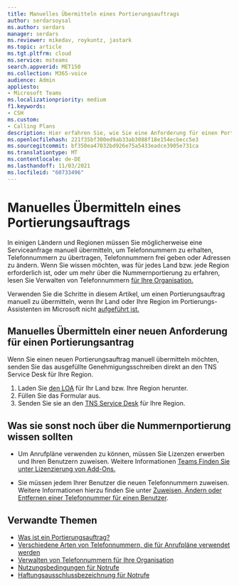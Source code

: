 ```yaml
---
title: Manuelles Übermitteln eines Portierungsauftrags
author: serdarsoysal
ms.author: serdars
manager: serdars
ms.reviewer: mikedav, roykuntz, jastark
ms.topic: article
ms.tgt.pltfrm: cloud
ms.service: msteams
search.appverid: MET150
ms.collection: M365-voice
audience: Admin
appliesto:
- Microsoft Teams
ms.localizationpriority: medium
f1.keywords:
- CSH
ms.custom:
- Calling Plans
description: Hier erfahren Sie, wie Sie eine Anforderung für einen Portierungsantrag manuell übermitteln.
ms.openlocfilehash: 221f35bf300ed9ab33ab3088f18e154ecbecc5e3
ms.sourcegitcommit: bf350ea47032bd926e75a5433eadce3905e731ca
ms.translationtype: MT
ms.contentlocale: de-DE
ms.lasthandoff: 11/03/2021
ms.locfileid: "60733496"
---
```

# <a name="manually-submit-a-port-order"></a>Manuelles Übermitteln eines Portierungsauftrags

In einigen Ländern und Regionen müssen Sie möglicherweise eine Serviceanfrage manuell übermitteln, um Telefonnummern zu erhalten, Telefonnummern zu übertragen, Telefonnummern frei geben oder Adressen zu ändern. Wenn Sie wissen möchten, was für jedes Land bzw. jede Region erforderlich ist, oder um mehr über die Nummernportierung zu erfahren, lesen Sie Verwalten von Telefonnummern [für Ihre Organisation.](../manage-phone-numbers-for-your-organization/manage-phone-numbers-for-your-organization.md)

Verwenden Sie die Schritte in diesem Artikel, um einen Portierungsauftrag manuell zu übermitteln, wenn Ihr Land oder Ihre Region im Portierungs-Assistenten im Microsoft nicht [aufgeführt ist. ](transfer-phone-numbers-to-teams.md)

## <a name="manually-submit-a-new-port-order-request"></a>Manuelles Übermitteln einer neuen Anforderung für einen Portierungsantrag

Wenn Sie einen neuen Portierungsauftrag manuell übermitteln möchten, senden Sie das ausgefüllte Genehmigungsschreiben direkt an den TNS Service Desk für Ihre Region.

1. Laden Sie [den LOA](../manage-phone-numbers-for-your-organization/manage-phone-numbers-for-your-organization.md) für Ihr Land bzw. Ihre Region herunter.
2. Füllen Sie das Formular aus.
3. Senden Sie sie an den [TNS Service Desk](../manage-phone-numbers-for-your-organization/contact-tns-service-desk.md) für Ihre Region.

## <a name="what-else-should-you-know-about-number-porting"></a>Was sie sonst noch über die Nummernportierung wissen sollten

- Um Anrufpläne verwenden zu können, müssen Sie Lizenzen erwerben und Ihren Benutzern zuweisen. Weitere Informationen [Teams Finden Sie unter Lizenzierung von Add-Ons.](../teams-add-on-licensing/microsoft-teams-add-on-licensing.md)

- Sie müssen jedem Ihrer Benutzer die neuen Telefonnummern zuweisen. Weitere Informationen hierzu finden Sie unter [Zuweisen, Ändern oder Entfernen einer Telefonnummer für einen Benutzer](../assign-change-or-remove-a-phone-number-for-a-user.md).

## <a name="related-topics"></a>Verwandte Themen

- [Was ist ein Portierungsauftrag?](port-order-overview.md)
- [Verschiedene Arten von Telefonnummern, die für Anrufpläne verwendet werden](../different-kinds-of-phone-numbers-used-for-calling-plans.md)
- [Verwalten von Telefonnummern für Ihre Organisation](../manage-phone-numbers-for-your-organization/manage-phone-numbers-for-your-organization.md)
- [Nutzungsbedingungen für Notrufe](../emergency-calling-terms-and-conditions.md)
- [Haftungsausschlussbezeichnung für Notrufe](https://github.com/MicrosoftDocs/OfficeDocs-SkypeForBusiness/blob/live/Teams/downloads/emergency-calling/emergency-calling-label-(en-us)-(v.1.0).zip?raw=true)
